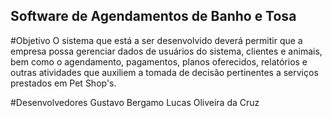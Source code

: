 ## Software de Agendamentos de Banho e Tosa

#Objetivo
O sistema que está a ser desenvolvido deverá permitir que a empresa possa gerenciar dados de usuários do sistema, clientes e animais, bem como o agendamento, pagamentos, planos oferecidos, relatórios e outras atividades que auxiliem a tomada de decisão pertinentes a serviços prestados em Pet Shop's.

#Desenvolvedores
Gustavo Bergamo Lucas Oliveira da Cruz
